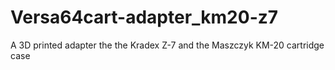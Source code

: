 # Versa64cart-adapter_km20-z7
A 3D printed adapter the the Kradex Z-7 and the Maszczyk KM-20 cartridge case
